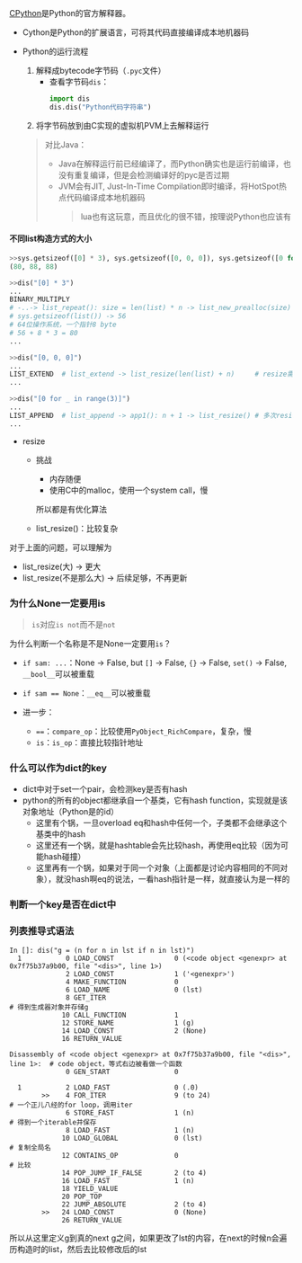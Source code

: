[CPython](https://github.com/python/cpython)是Python的官方解释器。
+ Cython是Python的扩展语言，可将其代码直接编译成本地机器码

+ Python的运行流程
	1. 解释成bytecode字节码（`.pyc`文件）
		+ 查看字节码`dis`：
			```python
			import dis
			dis.dis("Python代码字符串")
			```
	1. 将字节码放到由C实现的虚拟机PVM上去解释运行

	>对比Java：
	>+ Java在解释运行前已经编译了，而Python确实也是运行前编译，也没有重复编译，但是会检测编译好的pyc是否过期
	>+ JVM会有JIT, Just-In-Time Compilation即时编译，将HotSpot热点代码编译成本地机器码
	>	>lua也有这玩意，而且优化的很不错，按理说Python也应该有

#### 不同list构造方式的大小
```python
>>sys.getsizeof([0] * 3), sys.getsizeof([0, 0, 0]), sys.getsizeof([0 for _ in range(3)])
(80, 88, 88)

>>dis("[0] * 3")
...
BINARY_MULTIPLY  
# -..-> list_repeat(): size = len(list) * n -> list_new_prealloc(size) -> PyMem_New(size): 需要多少size，就用多少size: 
# sys.getsizeof(list()) -> 56
# 64位操作系统，一个指针8 byte
# 56 + 8 * 3 = 80
...

>>dis("[0, 0, 0]")
...
LIST_EXTEND  # list_extend -> list_resize(len(list) + n)     # resize需要长度
...

>>dis("[0 for _ in range(3)]")
...
LIST_APPEND  # list_append -> app1(): n + 1 -> list_resize() # 多次resize n + 1
...
```

+ resize
	+ 挑战
		+ 内存随便
		+ 使用C中的malloc，使用一个system call，慢

		所以都是有优化算法

	+ list_resize()：比较复杂

对于上面的问题，可以理解为
+ list_resize(大) -> 更大
+ list_resize(不是那么大) -> 后续足够，不再更新

### 为什么None一定要用is
>`is`对应`is not`而不是`not` 

为什么判断一个名称是不是None一定要用`is`？

+ `if sam: ...`：None -> False, but `[]` -> False, `{}` -> False, `set()` -> False, `__bool__`可以被重载
+ `if sam == None`：`__eq__`可以被重载

+ 进一步：
	+ `==`：`compare_op`：比较使用`PyObject_RichCompare`，复杂，慢
	+ `is`：`is_op`：直接比较指针地址

### 什么可以作为dict的key

+ dict中对于set一个pair，会检测key是否有hash
+ python的所有的object都继承自一个基类，它有hash function，实现就是该对象地址（Python是的id）
	+ 这里有个锅，一旦overload eq和hash中任何一个，子类都不会继承这个基类中的hash
	+ 这里还有一个锅，就是hashtable会先比较hash，再使用eq比较（因为可能hash碰撞）
	+ 这里再有一个锅，如果对于同一个对象（上面都是讨论内容相同的不同对象），就没hash啊eq的说法，一看hash指针是一样，就直接认为是一样的

### 判断一个key是否在dict中

### 列表推导式语法
```
In []: dis("g = (n for n in lst if n in lst)")
  1           0 LOAD_CONST               0 (<code object <genexpr> at 0x7f75b37a9b00, file "<dis>", line 1>)
              2 LOAD_CONST               1 ('<genexpr>')
              4 MAKE_FUNCTION            0
              6 LOAD_NAME                0 (lst)
              8 GET_ITER                                                         # 得到生成器对象并存储g
             10 CALL_FUNCTION            1
             12 STORE_NAME               1 (g)
             14 LOAD_CONST               2 (None)
             16 RETURN_VALUE

Disassembly of <code object <genexpr> at 0x7f75b37a9b00, file "<dis>", line 1>:  # code object，等式右边被看做一个函数
              0 GEN_START                0

  1           2 LOAD_FAST                0 (.0)
        >>    4 FOR_ITER                 9 (to 24)                               # 一个正儿八经的for loop，调用iter
              6 STORE_FAST               1 (n)                                   # 得到一个iterable并保存
              8 LOAD_FAST                1 (n)
             10 LOAD_GLOBAL              0 (lst)                                 # 复制全局名
             12 CONTAINS_OP              0                                       # 比较
             14 POP_JUMP_IF_FALSE        2 (to 4)
             16 LOAD_FAST                1 (n)
             18 YIELD_VALUE
             20 POP_TOP
             22 JUMP_ABSOLUTE            2 (to 4)
        >>   24 LOAD_CONST               0 (None)
             26 RETURN_VALUE
```
所以从这里定义g到真的next g之间，如果更改了lst的内容，在next的时候n会遍历构造时的list，然后去比较修改后的lst
